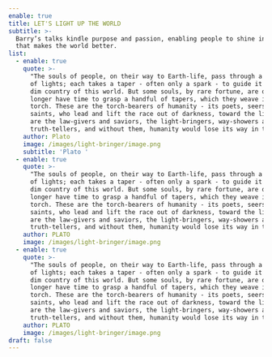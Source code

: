 ```yaml
---
enable: true
title: LET'S LIGHT UP THE WORLD
subtitle: >-
  Barry’s talks kindle purpose and passion, enabling people to shine in the work
  that makes the world better.
list:
  - enable: true
    quote: >-
      "The souls of people, on their way to Earth-life, pass through a room full
      of lights; each takes a taper - often only a spark - to guide it in the
      dim country of this world. But some souls, by rare fortune, are detained
      longer have time to grasp a handful of tapers, which they weave into a
      torch. These are the torch-bearers of humanity - its poets, seers and
      saints, who lead and lift the race out of darkness, toward the light. They
      are the law-givers and saviors, the light-bringers, way-showers and
      truth-tellers, and without them, humanity would lose its way in the dark."
    author: Plato
    image: /images/light-bringer/image.png
    subtitle: 'Plato '
  - enable: true
    quote: >-
      "The souls of people, on their way to Earth-life, pass through a room full
      of lights; each takes a taper - often only a spark - to guide it in the
      dim country of this world. But some souls, by rare fortune, are detained
      longer have time to grasp a handful of tapers, which they weave into a
      torch. These are the torch-bearers of humanity - its poets, seers and
      saints, who lead and lift the race out of darkness, toward the light. They
      are the law-givers and saviors, the light-bringers, way-showers and
      truth-tellers, and without them, humanity would lose its way in the dark."
    author: PLATO
    image: /images/light-bringer/image.png
  - enable: true
    quote: >-
      "The souls of people, on their way to Earth-life, pass through a room full
      of lights; each takes a taper - often only a spark - to guide it in the
      dim country of this world. But some souls, by rare fortune, are detained
      longer have time to grasp a handful of tapers, which they weave into a
      torch. These are the torch-bearers of humanity - its poets, seers and
      saints, who lead and lift the race out of darkness, toward the light. They
      are the law-givers and saviors, the light-bringers, way-showers and
      truth-tellers, and without them, humanity would lose its way in the dark."
    author: PLATO
    image: /images/light-bringer/image.png
draft: false
---
```

